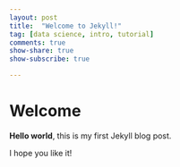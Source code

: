 ```yaml
---
layout: post
title:  "Welcome to Jekyll!"
tag: [data science, intro, tutorial]
comments: true
show-share: true
show-subscribe: true

---
```


# Welcome

**Hello world**, this is my first Jekyll blog post.

I hope you like it!